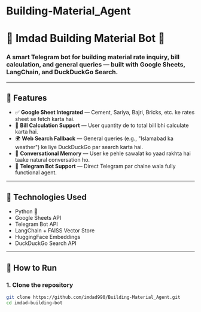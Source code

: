 # Building-Material_Agent
# 🧱 Imdad Building Material Bot 🤖

### A smart Telegram bot for building material rate inquiry, bill calculation, and general queries — built with Google Sheets, LangChain, and DuckDuckGo Search.

---

## 📌 Features

- ✅ **Google Sheet Integrated** — Cement, Sariya, Bajri, Bricks, etc. ke rates sheet se fetch karta hai.
- 🧾 **Bill Calculation Support** — User quantity de to total bill bhi calculate karta hai.
- 🌍 **Web Search Fallback** — General queries (e.g., "Islamabad ka weather") ke liye DuckDuckGo par search karta hai.
- 💬 **Conversational Memory** — User ke pehle sawalat ko yaad rakhta hai taake natural conversation ho.
- 📡 **Telegram Bot Support** — Direct Telegram par chalne wala fully functional agent.

---

## 🔧 Technologies Used

- Python 🐍
- Google Sheets API
- Telegram Bot API
- LangChain + FAISS Vector Store
- HuggingFace Embeddings
- DuckDuckGo Search API

---

## 🚀 How to Run

### 1. Clone the repository

```bash
git clone https://github.com/imdad990/Building-Material_Agent.git
cd imdad-building-bot
